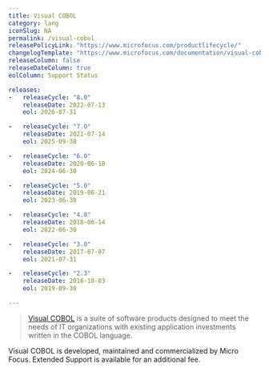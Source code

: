 ```yaml
---
title: Visual COBOL
category: lang
iconSlug: NA
permalink: /visual-cobol
releasePolicyLink: "https://www.microfocus.com/productlifecycle/"
changelogTemplate: "https://www.microfocus.com/documentation/visual-cobol/vc{{'__RELEASE_CYCLE__' | replace: '.','''}}/"
releaseColumn: false
releaseDateColumn: true
eolColumn: Support Status

releases:
-   releaseCycle: "8.0"
    releaseDate: 2022-07-13
    eol: 2026-07-31

-   releaseCycle: "7.0"
    releaseDate: 2021-07-14
    eol: 2025-09-30

-   releaseCycle: "6.0"
    releaseDate: 2020-06-18
    eol: 2024-06-30

-   releaseCycle: "5.0"
    releaseDate: 2019-06-21
    eol: 2023-06-30

-   releaseCycle: "4.0"
    releaseDate: 2018-06-14
    eol: 2022-06-30

-   releaseCycle: "3.0"
    releaseDate: 2017-07-07
    eol: 2021-07-31

-   releaseCycle: "2.3"
    releaseDate: 2016-10-03
    eol: 2019-09-30

---
```


> [Visual COBOL](https://www.microfocus.com/en-us/products/visual-cobol/overview) is a suite of software products
> designed to meet the needs of IT organizations with existing application investments written in the COBOL language.

Visual COBOL is developed, maintained and commercialized by Micro Focus. Extended Support is available for an additional
fee.
